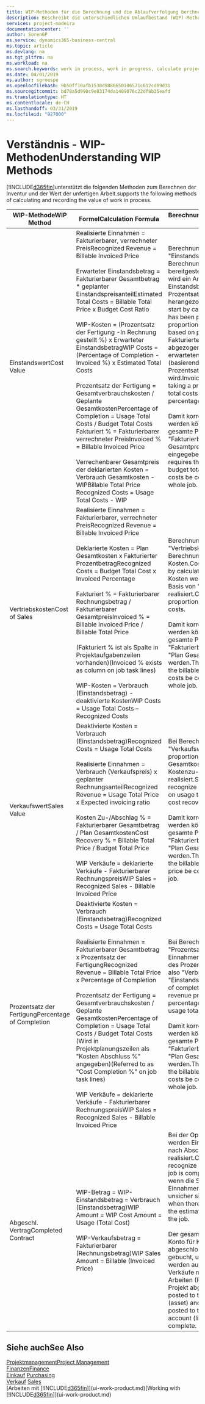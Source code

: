 ```yaml
---
title: WIP-Methoden für die Berechnung und die Ablaufverfolgung berchnen und aufzeichnen | Microsoft Docs.
description: Beschreibt die unterschiedlichen Umlaufbestand (WIP)-Methoden, die verwendet werden können, um Finanzdaten für Projekte zu senden und zu überwachen, die im Umlaufbestand sind.
services: project-madeira
documentationcenter: ''
author: SorenGP
ms.service: dynamics365-business-central
ms.topic: article
ms.devlang: na
ms.tgt_pltfrm: na
ms.workload: na
ms.search.keywords: work in process, work in progress, calculate project WIP
ms.date: 04/01/2019
ms.author: sgroespe
ms.openlocfilehash: 9b50ff10afb1530d9886650106571c612cd89d31
ms.sourcegitcommit: bd78a5d990c9e83174da1409076c22df8b35eafd
ms.translationtype: HT
ms.contentlocale: de-CH
ms.lasthandoff: 03/31/2019
ms.locfileid: "927000"
---
```

# <a name="understanding-wip-methods"></a><span data-ttu-id="9881c-103">Verständnis - WIP-Methoden</span><span class="sxs-lookup"><span data-stu-id="9881c-103">Understanding WIP Methods</span></span>
[!INCLUDE[d365fin](includes/d365fin_md.md)]<span data-ttu-id="9881c-104">unterstützt die folgenden Methoden zum Berechnen der Inventur und der Wert der unfertigen Arbeit.</span><span class="sxs-lookup"><span data-stu-id="9881c-104">supports the following methods of calculating and recording the value of work in process.</span></span>

| <span data-ttu-id="9881c-105">WIP-Methode</span><span class="sxs-lookup"><span data-stu-id="9881c-105">WIP Method</span></span> | <span data-ttu-id="9881c-106">Formel</span><span class="sxs-lookup"><span data-stu-id="9881c-106">Calculation Formula</span></span> | <span data-ttu-id="9881c-107">Berechnungsbeschreibung</span><span class="sxs-lookup"><span data-stu-id="9881c-107">Calculation Description</span></span> |
| --- | --- | --- |
| <span data-ttu-id="9881c-108">Einstandswert</span><span class="sxs-lookup"><span data-stu-id="9881c-108">Cost Value</span></span> |<span data-ttu-id="9881c-109">Realisierte Einnahmen = Fakturierbarer, verrechneter Preis</span><span class="sxs-lookup"><span data-stu-id="9881c-109">Recognized Revenue = Billable Invoiced Price</span></span><br /><br /> <span data-ttu-id="9881c-110">Erwarteter Einstandsbetrag = Fakturierbarer Gesamtbetrag \* geplanter Einstandspreisanteil</span><span class="sxs-lookup"><span data-stu-id="9881c-110">Estimated Total Costs = Billable Total Price x Budget Cost Ratio</span></span><br /><br /> <span data-ttu-id="9881c-111">WIP-Kosten = (Prozentsatz der Fertigung -In Rechnung gestellt %) x Erwarteter Einstandsbetrag</span><span class="sxs-lookup"><span data-stu-id="9881c-111">WIP Costs = (Percentage of Completion - Invoiced %) x Estimated Total Costs</span></span><br /><br /> <span data-ttu-id="9881c-112">Prozentsatz der Fertigung = Gesamtverbrauchskosten / Geplante Gesamtkosten</span><span class="sxs-lookup"><span data-stu-id="9881c-112">Percentage of Completion = Usage Total Costs / Budget Total Costs</span></span><br /> <span data-ttu-id="9881c-113">Fakturiert % = Fakturierbarer verrechneter Preis</span><span class="sxs-lookup"><span data-stu-id="9881c-113">Invoiced % = Billable Invoiced Price</span></span><br /><br /> <span data-ttu-id="9881c-114">Verrechenbarer Gesamtpreis der deklarierten Kosten = Verbrauch Gesamtkosten - WIP</span><span class="sxs-lookup"><span data-stu-id="9881c-114">Billable Total Price Recognized Costs = Usage Total Costs - WIP</span></span> |<span data-ttu-id="9881c-115">Berechnungen vom Typ "Einstandswert" beginnen mit der Berechnung des Werts dessen, was bereitgestellt wurde. Zu diesem Zweck wird ein Anteil des erwarteten Einstandsbetrags (basierend auf dem Prozentsatz der Fertigstellung) herangezogen.</span><span class="sxs-lookup"><span data-stu-id="9881c-115">Cost value calculations start by calculating the value of what has been provided by taking a proportion of the estimated total costs based on percentage of completion.</span></span> <span data-ttu-id="9881c-116">Fakturierte Einstandsbeträge werden abgezogen, indem ein Anteil des erwarteten Einstandsbetrags (basierend auf dem fakturierten Prozentsatz) herangezogen wird.</span><span class="sxs-lookup"><span data-stu-id="9881c-116">Invoiced costs are subtracted by taking a proportion of the estimated total costs based on the invoiced percentage.</span></span><br /><br /> <span data-ttu-id="9881c-117">Damit korrekte Ergebnisse erzielt werden können, müssen für das gesamte Projekt Werte für "Fakturierbarer Gesamtbetrag", "Plan Gesamtpreis" und "Plan Gesamtkosten" eingegeben werden.</span><span class="sxs-lookup"><span data-stu-id="9881c-117">This calculation requires that the billable total price, budget total price, and budget total costs be correctly entered for the whole job.</span></span> |
| <span data-ttu-id="9881c-118">Vertriebskosten</span><span class="sxs-lookup"><span data-stu-id="9881c-118">Cost of Sales</span></span> |<span data-ttu-id="9881c-119">Realisierte Einnahmen = Fakturierbarer, verrechneter Preis</span><span class="sxs-lookup"><span data-stu-id="9881c-119">Recognized Revenue = Billable Invoiced Price</span></span><br /><br /> <span data-ttu-id="9881c-120">Deklarierte Kosten = Plan Gesamtkosten x Fakturierter Prozentbetrag</span><span class="sxs-lookup"><span data-stu-id="9881c-120">Recognized Costs = Budget Total Cost x Invoiced Percentage</span></span><br /><br /> <span data-ttu-id="9881c-121">Fakturiert % = Fakturierbarer Rechnungsbetrag / Fakturierbarer Gesamtpreis</span><span class="sxs-lookup"><span data-stu-id="9881c-121">Invoiced % = Billable Invoiced Price / Billable Total Price</span></span><br /><br /> <span data-ttu-id="9881c-122">(Fakturiert % ist als Spalte in Projektaufgabenzeilen vorhanden)</span><span class="sxs-lookup"><span data-stu-id="9881c-122">(Invoiced % exists as column on job task lines)</span></span><br /><br /> <span data-ttu-id="9881c-123">WIP-Kosten = Verbrauch (Einstandsbetrag) - deaktivierte Kosten</span><span class="sxs-lookup"><span data-stu-id="9881c-123">WIP Costs = Usage Total Costs – Recognized Costs</span></span> |<span data-ttu-id="9881c-124">Berechnungen vom Typ "Vertriebskosten" beginnen mit der Berechnung der deklarierten Kosten.</span><span class="sxs-lookup"><span data-stu-id="9881c-124">Cost of sales calculations begin by calculating the recognized costs.</span></span> <span data-ttu-id="9881c-125">Kosten werden proportional auf der Basis von "Plan Gesamtkosten" realisiert.</span><span class="sxs-lookup"><span data-stu-id="9881c-125">Costs are recognized proportionally based on budget total costs.</span></span><br /><br /> <span data-ttu-id="9881c-126">Damit korrekte Ergebnisse erzielt werden können, müssen für das gesamte Projekt Werte für "Fakturierbarer Gesamtbetrag" und "Plan Gesamtkosten" eingegeben werden.</span><span class="sxs-lookup"><span data-stu-id="9881c-126">This calculation requires that the billable total price and budget total costs be correctly entered for the whole job.</span></span> |
| <span data-ttu-id="9881c-127">Verkaufswert</span><span class="sxs-lookup"><span data-stu-id="9881c-127">Sales Value</span></span> |<span data-ttu-id="9881c-128">Deaktivierte Kosten = Verbrauch (Einstandsbetrag)</span><span class="sxs-lookup"><span data-stu-id="9881c-128">Recognized Costs = Usage Total Costs</span></span><br /><br /> <span data-ttu-id="9881c-129">Realisierte Einnahmen = Verbrauch (Verkaufspreis) x geplanter Rechnungsanteil</span><span class="sxs-lookup"><span data-stu-id="9881c-129">Recognized Revenue = Usage Total Price x Expected invoicing ratio</span></span><br /><br /> <span data-ttu-id="9881c-130">Kosten Zu-/Abschlag % = Fakturierbarer Gesamtbetrag / Plan Gesamtkosten</span><span class="sxs-lookup"><span data-stu-id="9881c-130">Cost Recovery % = Billable Total Price / Budget Total Price</span></span><br /><br /> <span data-ttu-id="9881c-131">WIP Verkäufe = deklarierte Verkäufe - Fakturierbarer Rechnungspreis</span><span class="sxs-lookup"><span data-stu-id="9881c-131">WIP Sales = Recognized Sales - Billable Invoiced Price</span></span> |<span data-ttu-id="9881c-132">Bei Berechnungen vom Typ "Verkaufswert" werden die Einnahmen proportional basierend auf "Verbrauch Gesamtkosten" und dem erwarteten Kostenzu-/-abschlagsanteil realisiert.</span><span class="sxs-lookup"><span data-stu-id="9881c-132">Sales value calculations recognize revenue proportionally based on usage total costs and the expected cost recovery ratio.</span></span><br /><br /> <span data-ttu-id="9881c-133">Damit korrekte Ergebnisse erzielt werden können, müssen für das gesamte Projekt Werte für "Fakturierbarer Gesamtbetrag" und "Plan Gesamtkosten" eingegeben werden.</span><span class="sxs-lookup"><span data-stu-id="9881c-133">This calculation requires that the billable total price and budget total price be correctly entered for the whole job.</span></span> |
| <span data-ttu-id="9881c-134">Prozentsatz der Fertigung</span><span class="sxs-lookup"><span data-stu-id="9881c-134">Percentage of Completion</span></span> |<span data-ttu-id="9881c-135">Deaktivierte Kosten = Verbrauch (Einstandsbetrag)</span><span class="sxs-lookup"><span data-stu-id="9881c-135">Recognized Costs = Usage Total Costs</span></span><br /><br /> <span data-ttu-id="9881c-136">Realisierte Einnahmen = Fakturierbarer Gesamtbetrag x Prozentsatz der Fertigung</span><span class="sxs-lookup"><span data-stu-id="9881c-136">Recognized Revenue = Billable Total Price x Percentage of Completion</span></span><br /><br /> <span data-ttu-id="9881c-137">Prozentsatz der Fertigung = Gesamtverbrauchskosten / Geplante Gesamtkosten</span><span class="sxs-lookup"><span data-stu-id="9881c-137">Percentage of Completion = Usage Total Costs / Budget Total Costs</span></span><br /> <span data-ttu-id="9881c-138">(Wird in Projektplanungszeilen als "Kosten Abschluss %" angegeben)</span><span class="sxs-lookup"><span data-stu-id="9881c-138">(Referred to as "Cost Completion %" on job task lines)</span></span><br /><br /> <span data-ttu-id="9881c-139">WIP Verkäufe = deklarierte Verkäufe - Fakturierbarer Rechnungspreis</span><span class="sxs-lookup"><span data-stu-id="9881c-139">WIP Sales = Recognized Sales - Billable Invoiced Price</span></span> |<span data-ttu-id="9881c-140">Bei Berechnungen vom Typ "Prozentsatz der Fertigung" werden Einnahmen proportional – auf der Basis des Prozentsatzes der Fertigstellung, also "Verbrauch" contra "Einstandspreis" – realisiert.</span><span class="sxs-lookup"><span data-stu-id="9881c-140">Percentage of completion calculations recognize revenue proportionally based on the percentage of completion, that is, usage total costs vs. budget costs.</span></span><br /><br /> <span data-ttu-id="9881c-141">Damit korrekte Ergebnisse erzielt werden können, müssen für das gesamte Projekt Werte für "Fakturierbarer Gesamtbetrag" und "Plan Gesamtkosten" eingegeben werden.</span><span class="sxs-lookup"><span data-stu-id="9881c-141">This calculation requires that the billable total price and budget total costs be correctly entered for the whole job.</span></span> |
| <span data-ttu-id="9881c-142">Abgeschl. Vertrag</span><span class="sxs-lookup"><span data-stu-id="9881c-142">Completed Contract</span></span> |<span data-ttu-id="9881c-143">WIP-Betrag = WIP-Einstandsbetrag = Verbrauch (Einstandsbetrag)</span><span class="sxs-lookup"><span data-stu-id="9881c-143">WIP Amount = WIP Cost Amount = Usage (Total Cost)</span></span><br /><br /> <span data-ttu-id="9881c-144">WIP-Verkaufsbetrag = Fakturierbarer (Rechnungsbetrag)</span><span class="sxs-lookup"><span data-stu-id="9881c-144">WIP Sales Amount = Billable (Invoiced Price)</span></span> |<span data-ttu-id="9881c-145">Bei der Option "Abgeschl. Vertrag" werden Einnahmen und Kosten erst nach Abschluss des Projekts realisiert.</span><span class="sxs-lookup"><span data-stu-id="9881c-145">Completed contract does not recognize revenue and costs until the job is complete.</span></span> <span data-ttu-id="9881c-146">Dies kann nützlich sein, wenn die Schätzungen der Kosten und Einnahmen für das Projekt äusserst unsicher sind.</span><span class="sxs-lookup"><span data-stu-id="9881c-146">You may want to do this when there is high uncertainty around the estimates of costs and revenue for the job.</span></span><br /><br /> <span data-ttu-id="9881c-147">Der gesamte Verbrauch wird auf das Konto für Kosten nicht abgeschlossener Arbeiten (Aktiva) gebucht, und alle fakturierten Verkäufe werden auf das Konto für fakturierte Verkäufe nicht abgeschlossener Arbeiten (Passiva) gebucht, bis das Projekt abgeschlossen ist.</span><span class="sxs-lookup"><span data-stu-id="9881c-147">All usage is posted to the WIP Costs account (asset) and all invoiced sales are posted to the WIP Invoiced Sales account (liability) until the job is complete.</span></span> |

## <a name="see-also"></a><span data-ttu-id="9881c-148">Siehe auch</span><span class="sxs-lookup"><span data-stu-id="9881c-148">See Also</span></span>
[<span data-ttu-id="9881c-149">Projektmanagement</span><span class="sxs-lookup"><span data-stu-id="9881c-149">Project Management</span></span>](projects-manage-projects.md)  
[<span data-ttu-id="9881c-150">Finanzen</span><span class="sxs-lookup"><span data-stu-id="9881c-150">Finance</span></span>](finance.md)  
<span data-ttu-id="9881c-151">[Einkauf](purchasing-manage-purchasing.md)       </span><span class="sxs-lookup"><span data-stu-id="9881c-151">[Purchasing](purchasing-manage-purchasing.md)       </span></span>  
<span data-ttu-id="9881c-152">[Verkauf](sales-manage-sales.md)    </span><span class="sxs-lookup"><span data-stu-id="9881c-152">[Sales](sales-manage-sales.md)    </span></span>  
<span data-ttu-id="9881c-153">[Arbeiten mit [!INCLUDE[d365fin](includes/d365fin_md.md)]](ui-work-product.md)</span><span class="sxs-lookup"><span data-stu-id="9881c-153">[Working with [!INCLUDE[d365fin](includes/d365fin_md.md)]](ui-work-product.md)</span></span>  
